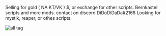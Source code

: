 
Selling for gold ( NA KT/VK ) $, or exchange for other scripts. Bernkastel scripts and more mods. contact on discord DiDoDiDaDa#2168
Looking for mystik, reaper, or othes scripts.




![all tag](https://github.com/DiDoDiDaDa/Scripts/blob/master/scr1.png?raw=true)
